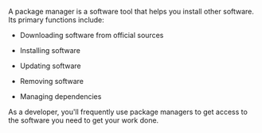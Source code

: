 A package manager is a software tool that helps you install other software. Its primary functions include:

<ul>
  <li>
    
Downloading software from official sources
  </li>
  <li>
    
Installing software
  </li>
  <li>
    
Updating software
  </li>
  <li>
    
Removing software
  </li>
  <li>
    
Managing dependencies
  </li>
</ul>
As a developer, you'll frequently use package managers to get access to the software you need to get your work done.
